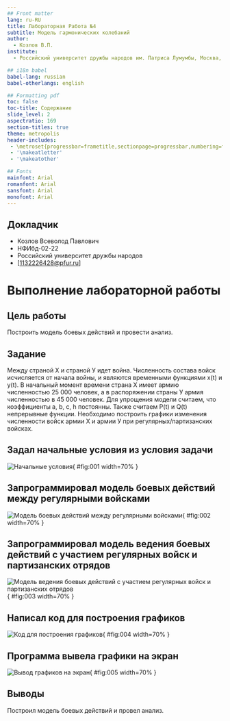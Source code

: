 ```yaml
---
## Front matter
lang: ru-RU
title: Лабораторная Работа №4
subtitle: Модель гармонических колебаний
author:
  - Козлов В.П.
institute:
  - Российский университет дружбы народов им. Патриса Лумумбы, Москва, Россия

## i18n babel
babel-lang: russian
babel-otherlangs: english

## Formatting pdf
toc: false
toc-title: Содержание
slide_level: 2
aspectratio: 169
section-titles: true
theme: metropolis
header-includes:
 - \metroset{progressbar=frametitle,sectionpage=progressbar,numbering=fraction}
 - '\makeatletter'
 - '\makeatother'

## Fonts
mainfont: Arial
romanfont: Arial
sansfont: Arial
monofont: Arial
---
```



## Докладчик


  * Козлов Всеволод Павлович
  * НФИбд-02-22
  * Российский университет дружбы народов
  * [1132226428@pfur.ru]
  
# Выполнение лабораторной работы

## Цель работы

Построить модель боевых действий и провести анализ.

## Задание

Между страной Х и страной У идет война. Численность состава войск
исчисляется от начала войны, и являются временными функциями x(t) и y(t). В
начальный момент времени страна Х имеет армию численностью 25 000 человек, а
в распоряжении страны У армия численностью в 45 000 человек. Для упрощения
модели считаем, что коэффициенты a, b, c, h постоянны. Также считаем P(t) и Q(t) непрерывные функции.
Необходимо построить графики изменения численности войск армии Х и армии У при регулярных/партизанских войсках.

## Задал начальные условия из условия задачи

![Начальные условия](image/1.png){ #fig:001 width=70% }

## Запрограммировал модель боевых действий между регулярными войсками

![Модель боевых действий между регулярными войсками](image/2.png){ #fig:002 width=70% }

## Запрограммировал модель ведения боевых действий с участием регулярных войск и партизанских отрядов

![Модель ведения боевых действий с участием регулярных войск и партизанских отрядов](image/3.png){ #fig:003 width=70% }

## Написал код для построения графиков

![Код для построения графиков](image/4.png){ #fig:004 width=70% }

## Программа вывела графики на экран

![Вывод графиков на экран](image/5.png){ #fig:005 width=70% }

## Выводы

Построил модель боевых действий и провел анализ.